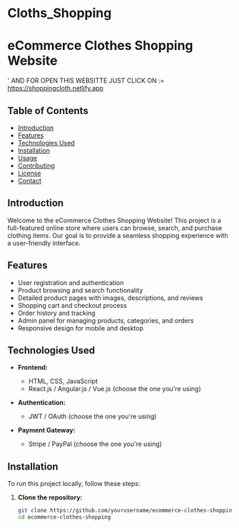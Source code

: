# Cloths_Shopping
# eCommerce Clothes Shopping Website
' AND FOR OPEN THIS WEBSITTE JUST CLICK ON :=
   https://shoppingcloth.netlify.app

## Table of Contents
- [Introduction](#introduction)
- [Features](#features)
- [Technologies Used](#technologies-used)
- [Installation](#installation)
- [Usage](#usage)
- [Contributing](#contributing)
- [License](#license)
- [Contact](#contact)

## Introduction
Welcome to the eCommerce Clothes Shopping Website! This project is a full-featured online store where users can browse, search, and purchase clothing items. Our goal is to provide a seamless shopping experience with a user-friendly interface.

## Features
- User registration and authentication
- Product browsing and search functionality
- Detailed product pages with images, descriptions, and reviews
- Shopping cart and checkout process
- Order history and tracking
- Admin panel for managing products, categories, and orders
- Responsive design for mobile and desktop

## Technologies Used
- **Frontend:**
  - HTML, CSS, JavaScript
  - React.js / Angular.js / Vue.js (choose the one you're using)

- **Authentication:**
  - JWT / OAuth (choose the one you're using)
- **Payment Gateway:**
  - Stripe / PayPal (choose the one you're using)

## Installation
To run this project locally, follow these steps:

1. **Clone the repository:**
   ```bash
   git clone https://github.com/yourusername/ecommerce-clothes-shopping.git
   cd ecommerce-clothes-shopping


  
